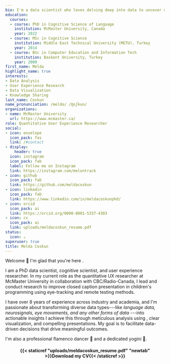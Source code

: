 ```yaml
---
bio: I'm a data scientist who loves delving deep into data to uncover meaningful patterns, enabling data-driven decision-making.
education:
  courses:
  - course: PhD in Cognitive Science of Language
    institution: McMaster University, Canada
    year: 2022
  - course: MSc in Cognitive Science
    institution: Middle East Technical University (METU), Turkey
    year: 2014
  - course: BSc in Computer Education and Information Tech
    institution: Baskent University, Turkey
    year: 2009
first_name: Melda
highlight_name: true
interests:
- Data Analysis
- User Experience Research
- Data Visualization
- Knowledge Sharing
last_name: Coskun
name_pronunciation: /meldɑ/ /ʤoʃkun/  
organizations:
- name: McMaster University
  url: https://www.mcmaster.ca/
role: Quantitative User Experience Researcher 
social:
- icon: envelope
  icon_pack: fas
  link: /#contact
- display:
    header: true
  icon: instagram
  icon_pack: fab
  label: Follow me on Instagram
  link: https://instagram.com/melontrack
- icon: github
  icon_pack: fab
  link: https://github.com/meldacoskun
- icon: linkedin
  icon_pack: fab
  link: https://www.linkedin.com/in/meldacoskunphd/
- icon: orcid
  icon_pack: ai
  link: https://orcid.org/0000-0001-5337-4303
- icon: cv
  icon_pack: ai
  link: uploads/meldacoskun_resume.pdf
status:
  icon: ☕️
superuser: true
title: Melda Coskun
---
```


Welcome 👋 I'm glad that you're here <i class="fas fa-heart" style="color:#0074D9"></i>.

I am a PhD data scientist, cognitive scientist, and user experience researcher. In my current role as the quantitative UX researcher at McMaster University in collaboration with CBC/Radio-Canada, I lead and conduct research to improve closed caption presentation in children's programming using eye-tracking and remote testing methods.

I have over 8 years of experience across industry and academia, and I'm passionate about transforming diverse data types---like *language data, neurosignals, eye movements, and any other forms of data* ---into actionable insights I achieve this through meticulous analysis using <i class="fab fa-r-project" aria-hidden="true" style="color:#035AA6"></i>, clear visualization, and compelling presentations. My goal is to facilitate data-driven decisions that drive meaningful outcomes.

I'm also a professional flamenco dancer 💃 and a dedicated yogini 🧘.

<center>

#### <i class="fa fa-download" aria-hidden="true" style="color:#035AA6"></i> {{< staticref "uploads/meldacoskun_resume.pdf" "newtab" >}}Download my CV{{< /staticref >}}
</center>
